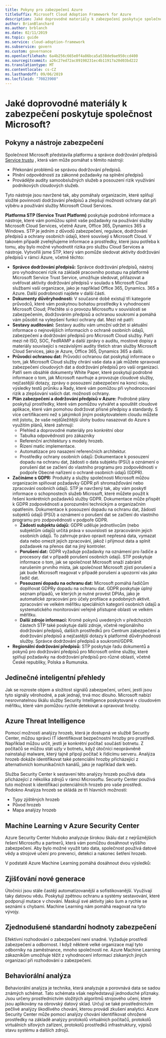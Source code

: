 ```yaml
---
title: Pokyny pro zabezpečení Azure
titleSuffix: Microsoft Cloud Adoption Framework for Azure
description: Jaké doprovodné materiály k zabezpečení poskytuje společnost Microsoft?
author: BrianBlanchard
ms.author: brblanch
ms.date: 02/11/2019
ms.topic: guide
ms.service: cloud-adoption-framework
ms.subservice: govern
ms.custom: governance
ms.openlocfilehash: 6a4b256c665e0f4a86bca5a538de9ae950ccd400
ms.sourcegitcommit: a26c27ed72ac89198231ec4b11917a20d03bd222
ms.translationtype: MT
ms.contentlocale: cs-CZ
ms.lasthandoff: 09/06/2019
ms.locfileid: "70823908"
---
```

<!-- markdownlint-disable MD026 -->

# <a name="what-security-guidance-does-microsoft-provide"></a>Jaké doprovodné materiály k zabezpečení poskytuje společnost Microsoft?

## <a name="security-guidance-and-tools"></a>Pokyny a nástroje zabezpečení

Společnost Microsoft představila platformu a správce dodržování předpisů [Service trustu](https://servicetrust.microsoft.com) , která vám může pomáhat s těmito nástroji:

- Překonání problémů se správou dodržování předpisů.
- Plnění odpovědností za zákonné požadavky na splnění předpisů
- Provádějte audity samoobslužných služeb a posouzení rizik využívání podnikových cloudových služeb.

Tyto nástroje jsou navržené tak, aby pomáhaly organizacím, které splňují složité povinnosti dodržování předpisů a zlepšují možnosti ochrany dat při výběru a používání služby Microsoft Cloud Services.

**Platforma STP (Service Trust Platform)** poskytuje podrobné informace a nástroje, které vám pomůžou splnit vaše požadavky na používání služby Microsoft Cloud Services, včetně Azure, Office 365, Dynamics 365 a Windows. STP je jedním z důvodů zabezpečení, regulace, dodržování předpisů a ochrany osobních údajů, které souvisejí s Microsoft Cloud. V takovém případě zveřejňujeme informace a prostředky, které jsou potřeba k tomu, aby bylo možné vyhodnotit rizika pro službu Cloud Services a nástroje. Vytvořili jsme STP, který vám pomůže sledovat aktivity dodržování předpisů v rámci Azure, včetně těchto:

- **Správce dodržování předpisů:** Správce dodržování předpisů, nástroj pro vyhodnocení rizik na základě pracovního postupu na platformě Microsoft Service Trust Service, umožňuje sledovat, přiřazovat a ověřovat aktivity dodržování předpisů v souladu s Microsoft Cloud službami vaší organizace, jako je například Office 365, Dynamics. 365 a Azure. Další podrobnosti najdete v další části.
- **Dokumenty důvěryhodnosti:** V současné době existují tři kategorie průvodců, které vám poskytnou bohatou prostředky k vyhodnocení Microsoft Cloud; Přečtěte si o provozu Microsoftu v souvislosti se zabezpečením, dodržováním předpisů a ochranou soukromí a pomáhá vám působit na vylepšení funkcí ochrany dat. Mezi ně patří:
- **Sestavy auditování:** Sestavy auditu vám umožní udržet si aktuální informace o nejnovějších informacích o ochraně osobních údajů, zabezpečení a dodržování předpisů pro Microsoft Cloud služby. Patří mezi ně ISO, SOC, FedRAMP a další zprávy o auditu, mostové dopisy a materiály související s nezávislými audity třetích stran služby Microsoft Cloud Services, jako je Azure, Office 365, Dynamics 365 a další.
- **Průvodci ochranou dat:** Průvodci ochranou dat poskytují informace o tom, jak Microsoft Cloud služby chrání vaše data a jak můžete spravovat zabezpečení cloudových dat a dodržování předpisů pro vaši organizaci. Patří sem obsáhlé dokumenty White Paper, které poskytují podrobné informace o tom, jak Microsoft navrhuje a provozuje cloudové služby, nejčastější dotazy, zprávy o posouzení zabezpečení na konci roku, výsledky testů průniku a Rady, které vám pomůžou při vyhodnocování rizik a zlepšování vašich dat. možnosti ochrany.
- **Plán zabezpečení a dodržování předpisů v Azure:** Podrobné plány poskytují prostředky, které vám pomůžou vytvářet a spouštět cloudové aplikace, které vám pomohou dodržovat přísné předpisy a standardy. S více certifikacemi než s jakýmkoli jiným poskytovatelem cloudu můžete mít jistotu, že vaše nejdůležitější úlohy budou nasazovat do Azure s využitím plánů, které zahrnují:
  - Přehled a doprovodné materiály pro konkrétní obor
  - Tabulka odpovědností pro zákazníky
  - Referenční architektury s modely hrozeb.
  - Řízení matic implementace.
  - Automatizace pro nasazení referenčních architektur.
  - Prostředky ochrany osobních údajů: Dokumentace k posouzení dopadu na ochranu dat, žádosti o data subjektu (PSÚ) a oznámení o porušení dat se začlení do vlastního programu pro zodpovědnosti v podpoře Obecné nařízení o ochraně osobních údajů (GDPR).
- **Začínáme s GDPR:** Produkty a služby společnosti Microsoft můžou organizacím splňovat požadavky GDPR při shromažďování nebo zpracování osobních údajů. STP je navržený tak, aby vám poskytl informace o schopnostech služeb Microsoft, které můžete použít k řešení konkrétních požadavků služby GDPR. Dokumentace může přispět k GDPR zodpovědnosti a porozumění technickým a organizačním opatřením. Dokumentace k posouzení dopadu na ochranu dat, žádosti subjektů údajů (PSÚ) a oznámení o porušení dat se začlení do vlastního programu pro zodpovědnosti v podpoře GDPR.
  - **Žádosti subjektu údajů:** GDPR uděluje jednotlivcům (nebo subjektům údajů) určitá práva v souvislosti se zpracováním jejich osobních údajů. To zahrnuje právo opravit nepřesná data, vymazat data nebo omezit jejich zpracování, jakož i přijmout data a splnit požadavek na přenos dat na jiný kontroler.
  - **Porušení dat:** GDPR vyžaduje požadavky na oznámení pro řadiče a procesory dat v případě porušení osobních údajů. STP poskytuje informace o tom, jak se společnost Microsoft snaží zabránit narušením prvního místa, jak společnost Microsoft zjistí porušení a jak bude Microsoft reagovat v případě porušení a upozorní vás jako řadič dat.
  - **Posouzení dopadu na ochranu dat:** Microsoft pomáhá řadičům doplňovat GDPRy dopadu na ochranu dat. GDPR poskytuje úplný seznam případů, ve kterých je nutné provést DPIAs, jako je automatické zpracování pro účely profilace a podobných aktivit. zpracování ve velkém měřítku speciálních kategorií osobních údajů a systematického monitorování veřejně přístupné oblasti ve velkém měřítku.
  - **Další zdroje informací:** Kromě pokynů uvedených v předchozích částech STP také poskytuje další zdroje, včetně regionálního dodržování předpisů, dalších prostředků pro Centrum zabezpečení a dodržování předpisů a nejčastější dotazy k platformě důvěryhodnosti služby. Správce dodržování předpisů a soukromí/GDPR.
- **Regionální dodržování předpisů:** STP poskytuje řadu dokumentů a pokynů pro dodržování předpisů pro Microsoft online služby, které splňují požadavky na dodržování předpisů pro různé oblasti, včetně České republiky, Polska a Rumunska.

## <a name="unique-intelligent-insights"></a>Jedinečné inteligentní přehledy

Jak se rozroste objem a složitost signálů zabezpečení, určení, jestli jsou tyto signály věrohodné, a pak jednají, trvá moc dlouho. Microsoft nabízí nesrovnatelnou škálu služby Security Intelligence poskytované v cloudovém měřítku, které vám pomůžou rychle detekovat a opravovat hrozby.

## <a name="azure-threat-intelligence"></a>Azure Threat Intelligence

Pomocí možnosti analýzy hrozeb, která je dostupná ve službě Security Center, můžou správci IT identifikovat bezpečnostní hrozby pro prostředí. Například můžou určit, jestli je konkrétní počítač součástí botnetu. Z počítačů se můžou stát uzly v botnetu, když útočníci neoprávněně nainstalují malware, který tajně připojí počítač k řídicímu serveru. Analýza hrozeb dokáže identifikovat také potenciální hrozby přicházející z alternativních komunikačních kanálů, jako je například dark web.

Služba Security Center k sestavení této analýzy hrozeb používá data přicházející z několika zdrojů v rámci Microsoftu. Security Center používá tuto možnost k identifikaci potenciálních hrozeb pro vaše prostředí. Podokno Analýza hrozeb se skládá ze tří hlavních možností:

- Typy zjištěných hrozeb
- Původ hrozeb
- Mapa analýzy hrozeb

## <a name="machine-learning-in-azure-security-center"></a>Machine Learning v Azure Security Center

Azure Security Center hluboko analyzuje širokou škálu dat z nejrůznějších řešení Microsoftu a partnerů, která vám pomůžou dosáhnout vyššího zabezpečení. Aby bylo možné využít tato data, společnost používá datové vědy a strojové učení pro prevenci, detekci a nakonec šetření hrozeb.

V podstatě Azure Machine Learning pomáhá dosáhnout dvou výsledků:

## <a name="next-generation-detection"></a>Zjišťování nové generace

Útočníci jsou stále častěji automatizovanější a sofistikovanější. Využívají taky datovou vědu. Poskytují zpětnou ochranu a systémy sestavování, které podporují mutace v chování. Maskují své aktivity jako šum a rychle se seznámí s chybami. Machine Learning nám pomáhá reagovat na tyto vývojy.

## <a name="simplified-security-baseline"></a>Zjednodušené standardní hodnoty zabezpečení

Efektivní rozhodování o zabezpečení není snadné. Vyžaduje prostředí zabezpečení a odbornost. I když některé velké organizace mají tyto odborníky na zaměstnance, mnoho společností ne. Azure Machine Learning zákazníkům umožňuje těžit z vyhodnocení informací získaných jiných organizací při rozhodování o zabezpečení.

## <a name="behavioral-analytics"></a>Behaviorální analýza

Behaviorální analýza je technika, která analyzuje a porovnává data se sadou známých schémat. Tato schémata však nepředstavují jednoduché příznaky. Jsou určeny prostřednictvím složitých algoritmů strojového učení, které jsou aplikovány na obrovský datový sklad. Určují se také prostřednictvím pečlivé analýzy škodlivého chování, kterou provádí zkušení analytici. Azure Security Center může pomocí analýzy chování identifikovat ohrožené prostředky na základě analýzy protokolů virtuálních počítačů, protokolů virtuálních síťových zařízení, protokolů prostředků infrastruktury, výpisů stavu systému a dalších zdrojů.
